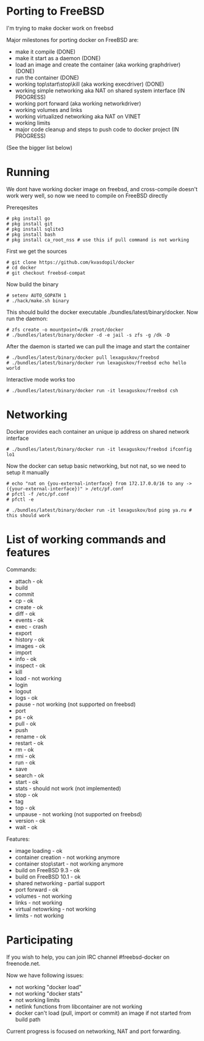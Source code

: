 # Porting to FreeBSD
I'm trying to make docker work on freebsd

Major milestones for porting docker on FreeBSD are:

* make it compile (DONE)
* make it start as a daemon (DONE)
* load an image and create the container (aka working graphdriver) (DONE)
* run the container (DONE)
* working top\start\stop\kill (aka working execdriver) (DONE)
* working simple networking aka NAT on shared system interface (IN PROGRESS)
* working port forward (aka working networkdriver)
* working volumes and links
* working virtualized networking aka NAT on VINET 
* working limits
* major code cleanup and steps to push code to docker project (IN PROGRESS)

(See the bigger list below)

# Running
We dont have working docker image on freebsd, and cross-compile doesn't work wery well, so now we need to compile on FreeBSD directly

Prereqesites

    # pkg install go
    # pkg install git
    # pkg install sqlite3
    # pkg install bash
    # pkg install ca_root_nss # use this if pull command is not working

First we get the sources
    
    # git clone https://github.com/kvasdopil/docker 
    # cd docker
    # git checkout freebsd-compat
    
Now build the binary    

    # setenv AUTO_GOPATH 1
    # ./hack/make.sh binary 

This should build the docker executable ./bundles/latest/binary/docker. Now run the daemon:

    # zfs create -o mountpoint=/dk zroot/docker 
    # ./bundles/latest/binary/docker -d -e jail -s zfs -g /dk -D

After the daemon is started we can pull the image and start the container

    # ./bundles/latest/binary/docker pull lexaguskov/freebsd
    # ./bundles/latest/binary/docker run lexaguskov/freebsd echo hello world
   
Interactive mode works too

    # ./bundles/latest/binary/docker run -it lexaguskov/freebsd csh

# Networking

Docker provides each container an unique ip address on shared network interface

    # ./bundles/latest/binary/docker run -it lexaguskov/freebsd ifconfig lo1 

Now the docker can setup basic networking, but not nat, so we need to setup it manually

    # echo "nat on {you-external-interface} from 172.17.0.0/16 to any -> ({your-external-interface})" > /etc/pf.conf
    # pfctl -f /etc/pf.conf
    # pfctl -e

    # ./bundles/latest/binary/docker run -it lexaguskov/bsd ping ya.ru # this should work

# List of working commands and features

Commands:
* attach    - ok
* build
* commit
* cp        - ok
* create    - ok
* diff      - ok
* events    - ok
* exec      - crash
* export
* history   - ok
* images    - ok
* import
* info      - ok
* inspect   - ok
* kill
* load      - not working
* login
* logout
* logs      - ok
* pause     - not working (not supported on freebsd)
* port
* ps        - ok
* pull      - ok
* push
* rename    - ok
* restart   - ok
* rm        - ok
* rmi       - ok
* run       - ok
* save
* search    - ok
* start     - ok
* stats     - should not work (not implemented)
* stop      - ok
* tag
* top       - ok
* unpause   - not working (not supported on freebsd)
* version   - ok
* wait      - ok

Features:
* image loading         - ok
* container creation    - not working anymore
* container stop\start  - not working anymore
* build on FreeBSD 9.3  - ok
* build on FreeBSD 10.1 - ok
* shared networking     - partial support
* port forward          - ok
* volumes               - not working
* links                 - not working
* virtual netowrking    - not working
* limits                - not working

# Participating

If you wish to help, you can join IRC channel #freebsd-docker on freenode.net. 

Now we have following issues:
* not working "docker load"
* not working "docker stats"
* not working limits
* netlink functions from libcontainer are not working
* docker can't load (pull, import or commit) an image if not started from build path

Current progress is focused on networking, NAT and port forwarding.
